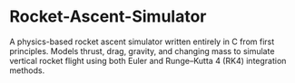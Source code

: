 # Rocket-Ascent-Simulator
A physics-based rocket ascent simulator written entirely in C from first principles. Models thrust, drag, gravity, and changing mass to simulate vertical rocket flight using both Euler and Runge–Kutta 4 (RK4) integration methods.
